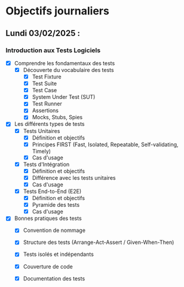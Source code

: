 # Objectifs journaliers

## Lundi 03/02/2025 :

### Introduction aux Tests Logiciels

- [x] Comprendre les fondamentaux des tests
  - [x] Découverte du vocabulaire des tests
    - [x] Test Fixture
    - [x] Test Suite
    - [x] Test Case
    - [x] System Under Test (SUT)
    - [x] Test Runner
    - [x] Assertions
    - [x] Mocks, Stubs, Spies

- [x] Les différents types de tests
  - [x] Tests Unitaires
    - [x] Définition et objectifs
    - [x] Principes FIRST (Fast, Isolated, Repeatable, Self-validating, Timely)
    - [x] Cas d'usage
  - [x] Tests d'Intégration
    - [x] Définition et objectifs
    - [x] Différence avec les tests unitaires
    - [x] Cas d'usage
  - [x] Tests End-to-End (E2E)
    - [x] Définition et objectifs
    - [x] Pyramide des tests
    - [x] Cas d'usage

- [x] Bonnes pratiques des tests
  - [x] Convention de nommage
  - [x] Structure des tests (Arrange-Act-Assert / Given-When-Then)
  - [x] Tests isolés et indépendants
  - [x] Couverture de code
  - [x] Documentation des tests
  